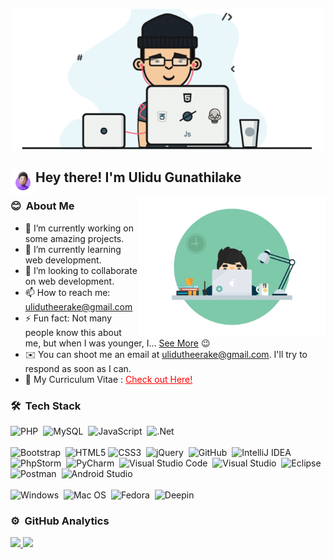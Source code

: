 <p align="center">
  <img src="https://github.com/ulidu/ulidu/raw/master/public/img/b.gif" width='500'>
</p>

<h2>Hey there! <img alt="" src="https://github.com/ulidu/ulidu/raw/master/public/img/Hand%20Wave1.gif" width='40' align="left"/> I'm Ulidu Gunathilake</h2>

<img alt="Night Coding" width="300" src="https://github.com/ulidu/ulidu/raw/master/public/img/coding.gif" align="right"/>

### 😊 &nbsp;About Me

- 🔭 I’m currently working on some amazing projects.
- 🌱 I’m currently learning web development.
- 👯 I’m looking to collaborate on web development.
- 📫 How to reach me: ulidutheerake@gmail.com
- ⚡ Fun fact: Not many people know this about me, but when I was younger, I… <a href="#">See More</a> 😉
- ✉️ You can shoot me an email at ulidutheerake@gmail.com. I'll try to respond as soon as I can.
- 📄 My Curriculum Vitae : <a style="color: red;" target="_blank" href="https://github.com/ulidu/ulidu/raw/master/public/img/Resume_Ulidu.pdf">Check out Here!</a>

### 🛠 &nbsp;Tech Stack

![PHP](https://img.shields.io/badge/php-%23777BB4.svg?style=for-the-badge&logo=php&logoColor=white)&nbsp;
![MySQL](https://img.shields.io/badge/mysql-%2300f.svg?style=for-the-badge&logo=mysql&logoColor=white)&nbsp;
![JavaScript](https://img.shields.io/badge/javascript-%23323330.svg?style=for-the-badge&logo=javascript&logoColor=%23F7DF1E)&nbsp;
![.Net](https://img.shields.io/badge/.NET-5C2D91?style=for-the-badge&logo=.net&logoColor=white)<br/><br/>
![Bootstrap](https://img.shields.io/badge/bootstrap-%23563D7C.svg?style=for-the-badge&logo=bootstrap&logoColor=white)&nbsp;
![HTML5](https://img.shields.io/badge/html5-%23E34F26.svg?style=for-the-badge&logo=html5&logoColor=white)
![CSS3](https://img.shields.io/badge/css3-%231572B6.svg?style=for-the-badge&logo=css3&logoColor=white)&nbsp;
![jQuery](https://img.shields.io/badge/jquery-%230769AD.svg?style=for-the-badge&logo=jquery&logoColor=white)&nbsp;
![GitHub](https://img.shields.io/badge/github-%23121011.svg?style=for-the-badge&logo=github&logoColor=white)&nbsp;
![IntelliJ IDEA](https://img.shields.io/badge/IntelliJIDEA-000000.svg?style=for-the-badge&logo=intellij-idea&logoColor=white)&nbsp;
![PhpStorm](https://img.shields.io/badge/phpstorm-143?style=for-the-badge&logo=phpstorm&logoColor=black&color=black&labelColor=darkorchid)&nbsp;
![PyCharm](https://img.shields.io/badge/pycharm-143?style=for-the-badge&logo=pycharm&logoColor=black&color=black&labelColor=green)&nbsp;
![Visual Studio Code](https://img.shields.io/badge/Visual%20Studio%20Code-0078d7.svg?style=for-the-badge&logo=visual-studio-code&logoColor=white)&nbsp;
![Visual Studio](https://img.shields.io/badge/Visual%20Studio-5C2D91.svg?style=for-the-badge&logo=visual-studio&logoColor=white)&nbsp;
![Eclipse](https://img.shields.io/badge/Eclipse-FE7A16.svg?style=for-the-badge&logo=Eclipse&logoColor=white)&nbsp;
![Postman](https://img.shields.io/badge/Postman-FF6C37?style=for-the-badge&logo=postman&logoColor=white)&nbsp;
![Android Studio](https://img.shields.io/badge/Android%20Studio-3DDC84.svg?style=for-the-badge&logo=android-studio&logoColor=white)<br/><br/>
![Windows](https://img.shields.io/badge/Windows-0078D6?style=for-the-badge&logo=windows&logoColor=white)&nbsp;
![Mac OS](https://img.shields.io/badge/mac%20os-000000?style=for-the-badge&logo=macos&logoColor=F0F0F0)&nbsp;
![Fedora](https://img.shields.io/badge/Fedora-294172?style=for-the-badge&logo=fedora&logoColor=white)&nbsp;
![Deepin](https://img.shields.io/badge/Deepin-007CFF?style=for-the-badge&logo=deepin&logoColor=white)

### ⚙️ &nbsp;GitHub Analytics

<p align="left">
<a href="https://github.com/ulidu">
  <img height="180em" src="https://github-readme-stats.vercel.app/api?username=ulidu&show_icons=true&theme=dark&include_all_commits=true&count_private=true"/>
  <img height="180em" src="https://github-readme-stats.vercel.app/api/top-langs/?username=ulidu&layout=compact&langs_count=8&theme=dark"/>
</a>
</p>
